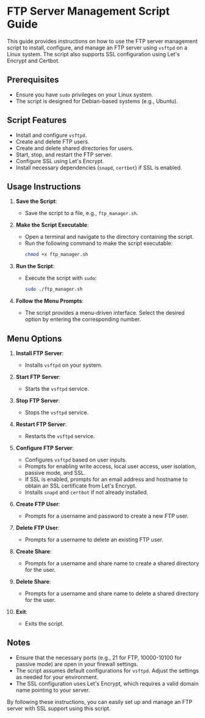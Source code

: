 # FTP Server Management Script Guide

This guide provides instructions on how to use the FTP server management script to install, configure, and manage an FTP server using `vsftpd` on a Linux system. The script also supports SSL configuration using Let's Encrypt and Certbot.

## Prerequisites

- Ensure you have `sudo` privileges on your Linux system.
- The script is designed for Debian-based systems (e.g., Ubuntu).

## Script Features

- Install and configure `vsftpd`.
- Create and delete FTP users.
- Create and delete shared directories for users.
- Start, stop, and restart the FTP server.
- Configure SSL using Let's Encrypt.
- Install necessary dependencies (`snapd`, `certbot`) if SSL is enabled.

## Usage Instructions

1. **Save the Script**:
   - Save the script to a file, e.g., `ftp_manager.sh`.

2. **Make the Script Executable**:
   - Open a terminal and navigate to the directory containing the script.
   - Run the following command to make the script executable:
     ```bash
     chmod +x ftp_manager.sh
     ```

3. **Run the Script**:
   - Execute the script with `sudo`:
     ```bash
     sudo ./ftp_manager.sh
     ```

4. **Follow the Menu Prompts**:
   - The script provides a menu-driven interface. Select the desired option by entering the corresponding number.

## Menu Options

1. **Install FTP Server**:
   - Installs `vsftpd` on your system.

2. **Start FTP Server**:
   - Starts the `vsftpd` service.

3. **Stop FTP Server**:
   - Stops the `vsftpd` service.

4. **Restart FTP Server**:
   - Restarts the `vsftpd` service.

5. **Configure FTP Server**:
   - Configures `vsftpd` based on user inputs.
   - Prompts for enabling write access, local user access, user isolation, passive mode, and SSL.
   - If SSL is enabled, prompts for an email address and hostname to obtain an SSL certificate from Let's Encrypt.
   - Installs `snapd` and `certbot` if not already installed.

6. **Create FTP User**:
   - Prompts for a username and password to create a new FTP user.

7. **Delete FTP User**:
   - Prompts for a username to delete an existing FTP user.

8. **Create Share**:
   - Prompts for a username and share name to create a shared directory for the user.

9. **Delete Share**:
   - Prompts for a username and share name to delete a shared directory for the user.

10. **Exit**:
    - Exits the script.

## Notes

- Ensure that the necessary ports (e.g., 21 for FTP, 10000-10100 for passive mode) are open in your firewall settings.
- The script assumes default configurations for `vsftpd`. Adjust the settings as needed for your environment.
- The SSL configuration uses Let's Encrypt, which requires a valid domain name pointing to your server.

By following these instructions, you can easily set up and manage an FTP server with SSL support using this script.
